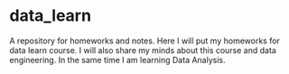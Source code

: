 # data_learn
A repository for homeworks and notes. Here I will put my homeworks for data learn course. I will also share my minds about this course and data engineering. In the same time I am learning Data Analysis.
